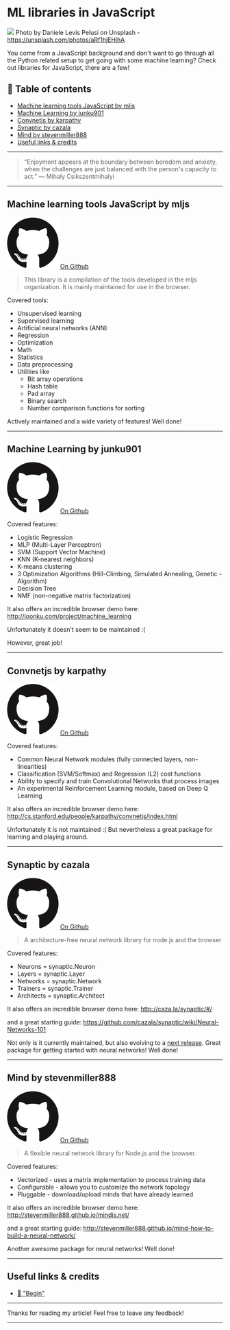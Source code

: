 # ML libraries in JavaScript

[<img src="https://images.unsplash.com/photo-1488643637913-82a3820cf051?auto=format&fit=crop&w=1500&q=60&ixid=dW5zcGxhc2guY29tOzs7Ozs%3D">](
https://unsplash.com/photos/aRf1hjEHlhA)
Photo by Daniele Levis Pelusi on Unsplash - https://unsplash.com/photos/aRf1hjEHlhA

You come from a JavaScript background and don't want to go through all the Python related setup to get going with some machine learning? Check out libraries for JavaScript, there are a few!

## 📄 Table of contents

  - [Machine learning tools JavaScript by mljs](#machine-learning-tools-javascript-by-mljs)
  - [Machine Learning by junku901](#machine-learning-by-junku901)
  - [Convnetjs by karpathy](#convnetjs-by-karpathy)
  - [Synaptic by cazala](#synaptic-by-cazala)
  - [Mind by stevenmiller888](#mind-by-stevenmiller888)
  - [Useful links & credits](#useful-links--credits)


---
>“Enjoyment appears at the boundary between boredom and anxiety, when the challenges are just balanced with the person's capacity to act.”
― Mihaly Csikszentmihalyi
---

## Machine learning tools JavaScript by mljs

[![githubLogo](../assets/GithubLogo/PNG/logo.png)](https://github.com/mljs/ml) [On Github](https://github.com/mljs/ml)

> This library is a compilation of the tools developed in the mljs organization.
It is mainly maintained for use in the browser.

Covered tools:

- Unsupervised learning
- Supervised learning
- Artificial neural networks (ANN)
- Regression
- Optimization
- Math
- Statistics
- Data preprocessing
- Utilities like
    - Bit array operations
    - Hash table
    - Pad array
    - Binary search
    - Number comparison functions for sorting

Actively maintained and a wide variety of features! Well done!

---

## Machine Learning by junku901

[![githubLogo](../assets/GithubLogo/PNG/logo.png)](https://github.com/junku901/machine_learning) [On Github](https://github.com/junku901/machine_learning)

Covered features:

- Logistic Regression
- MLP (Multi-Layer Perceptron)
- SVM (Support Vector Machine)
- KNN (K-nearest neighbors)
- K-means clustering
- 3 Optimization Algorithms (Hill-Climbing, Simulated Annealing, Genetic - Algorithm)
- Decision Tree
- NMF (non-negative matrix factorization)

It also offers an incredible browser demo here: http://joonku.com/project/machine_learning

Unfortunately it doesn't seem to be maintained :( 

However, great job!

---

## Convnetjs by karpathy

[![githubLogo](../assets/GithubLogo/PNG/logo.png)](https://github.com/karpathy/convnetjs) [On Github](https://github.com/karpathy/convnetjs)

Covered features:
- Common Neural Network modules (fully connected layers, non-linearities)
- Classification (SVM/Softmax) and Regression (L2) cost functions
- Ability to specify and train Convolutional Networks that process images
- An experimental Reinforcement Learning module, based on Deep Q Learning

It also offers an incredible browser demo here: http://cs.stanford.edu/people/karpathy/convnetjs/index.html

Unfortunately it is not maintained :( 
But nevertheless a great package for learning and playing around.

---

## Synaptic by cazala

[![githubLogo](../assets/GithubLogo/PNG/logo.png)](https://github.com/cazala/synaptic) [On Github](https://github.com/cazala/synaptic)

>A architecture-free neural network library for node.js and the browser

Covered features:
- Neurons = synaptic.Neuron
- Layers = synaptic.Layer
- Networks = synaptic.Network
- Trainers = synaptic.Trainer
- Architects = synaptic.Architect

It also offers an incredible browser demo here: 
http://caza.la/synaptic/#/

and a great starting guide:
https://github.com/cazala/synaptic/wiki/Neural-Networks-101

Not only is it currently maintained, but also evolving to a [next release](https://github.com/cazala/synaptic/issues/140).
Great package for getting started with neural networks! Well done!

---

## Mind by stevenmiller888

[![githubLogo](../assets/GithubLogo/PNG/logo.png)](https://github.com/stevenmiller888/mind) [On Github](https://github.com/stevenmiller888/mind)

>A flexible neural network library for Node.js and the browser.

Covered features:
- Vectorized - uses a matrix implementation to process training data
- Configurable - allows you to customize the network topology
- Pluggable - download/upload minds that have already learned

It also offers an incredible browser demo here: 
http://stevenmiller888.github.io/mindjs.net/

and a great starting guide:
http://stevenmiller888.github.io/mind-how-to-build-a-neural-network/

Another awesome package for neural networks! Well done!

---







## Useful links & credits
- [📄 "Begin"](afgafgadgads)

---

Thanks for reading my article! Feel free to leave any feedback! 

---

<!-- Written by Daniel Deutsch (deudan1010@gmail.com) -->
